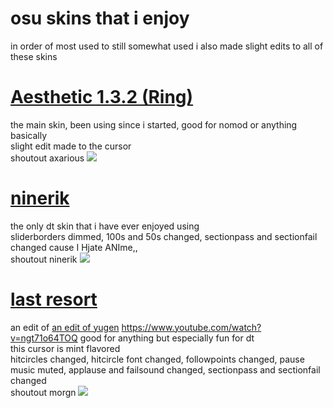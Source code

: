 # osu skins that i enjoy
in order of most used to still somewhat used
i also made slight edits to all of these skins

# [Aesthetic 1.3.2 (Ring)](https://casey.s-ul.eu/7I66nzLs)
the main skin, been using since i started, good for nomod or anything basically  
slight edit made to the cursor  
shoutout axarious
![](https://cdn.discordapp.com/attachments/250036064973094912/995620260126404649/screenshot102.jpg)

# [ninerik](https://casey.s-ul.eu/J74nTI5p)
the only dt skin that i have ever enjoyed using  
sliderborders dimmed, 100s and 50s changed, sectionpass and sectionfail changed cause I Hjate ANIme,,  
shoutout ninerik
![](https://cdn.discordapp.com/attachments/250036064973094912/995626415166869534/screenshot122.jpg)
# [last resort](https://casey.s-ul.eu/vHXhgp6x)
an edit of [an edit of yugen](https://github.com/venomthor2/morgan-osu-skins/blob/master/README.md#:~:text=winter%20diamond-,last%20resort,-hisui%20no%20machi)
https://www.youtube.com/watch?v=ngt71o64TOQ
good for anything but especially fun for dt  
this cursor is mint flavored  
hitcircles changed, hitcircle font changed, followpoints changed, pause music muted, applause and failsound changed, sectionpass and sectionfail changed  
shoutout morgn
![](https://cdn.discordapp.com/attachments/250036064973094912/995622170447327252/screenshot119.jpg)
